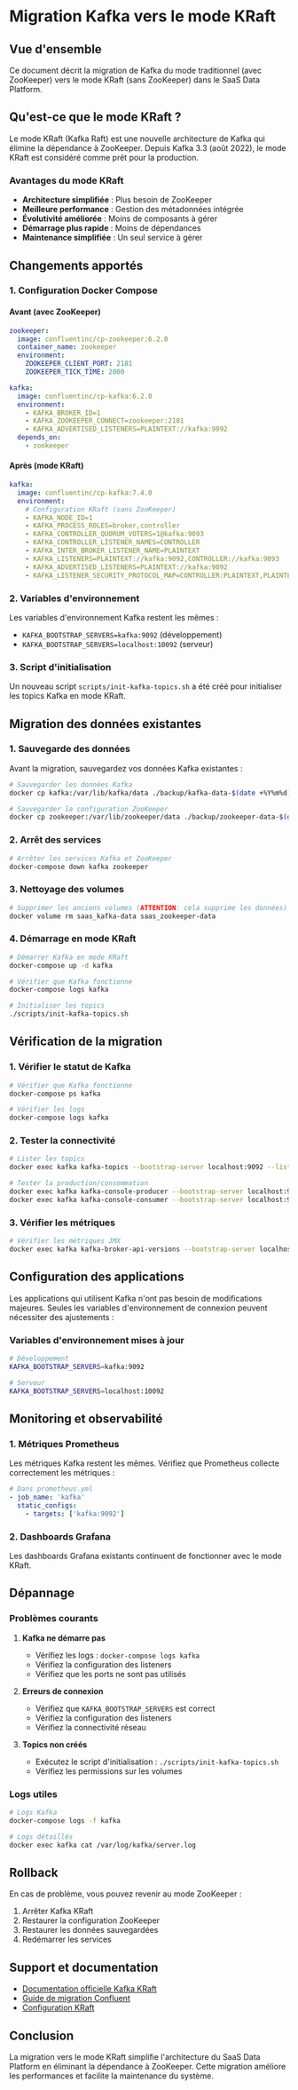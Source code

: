 # Migration Kafka vers le mode KRaft

## Vue d'ensemble

Ce document décrit la migration de Kafka du mode traditionnel (avec ZooKeeper) vers le mode KRaft (sans ZooKeeper) dans le SaaS Data Platform.

## Qu'est-ce que le mode KRaft ?

Le mode KRaft (Kafka Raft) est une nouvelle architecture de Kafka qui élimine la dépendance à ZooKeeper. Depuis Kafka 3.3 (août 2022), le mode KRaft est considéré comme prêt pour la production.

### Avantages du mode KRaft

- **Architecture simplifiée** : Plus besoin de ZooKeeper
- **Meilleure performance** : Gestion des métadonnées intégrée
- **Évolutivité améliorée** : Moins de composants à gérer
- **Démarrage plus rapide** : Moins de dépendances
- **Maintenance simplifiée** : Un seul service à gérer

## Changements apportés

### 1. Configuration Docker Compose

#### Avant (avec ZooKeeper)
```yaml
zookeeper:
  image: confluentinc/cp-zookeeper:6.2.0
  container_name: zookeeper
  environment:
    ZOOKEEPER_CLIENT_PORT: 2181
    ZOOKEEPER_TICK_TIME: 2000

kafka:
  image: confluentinc/cp-kafka:6.2.0
  environment:
    - KAFKA_BROKER_ID=1
    - KAFKA_ZOOKEEPER_CONNECT=zookeeper:2181
    - KAFKA_ADVERTISED_LISTENERS=PLAINTEXT://kafka:9092
  depends_on:
    - zookeeper
```

#### Après (mode KRaft)
```yaml
kafka:
  image: confluentinc/cp-kafka:7.4.0
  environment:
    # Configuration KRaft (sans ZooKeeper)
    - KAFKA_NODE_ID=1
    - KAFKA_PROCESS_ROLES=broker,controller
    - KAFKA_CONTROLLER_QUORUM_VOTERS=1@kafka:9093
    - KAFKA_CONTROLLER_LISTENER_NAMES=CONTROLLER
    - KAFKA_INTER_BROKER_LISTENER_NAME=PLAINTEXT
    - KAFKA_LISTENERS=PLAINTEXT://kafka:9092,CONTROLLER://kafka:9093
    - KAFKA_ADVERTISED_LISTENERS=PLAINTEXT://kafka:9092
    - KAFKA_LISTENER_SECURITY_PROTOCOL_MAP=CONTROLLER:PLAINTEXT,PLAINTEXT:PLAINTEXT
```

### 2. Variables d'environnement

Les variables d'environnement Kafka restent les mêmes :
- `KAFKA_BOOTSTRAP_SERVERS=kafka:9092` (développement)
- `KAFKA_BOOTSTRAP_SERVERS=localhost:10092` (serveur)

### 3. Script d'initialisation

Un nouveau script `scripts/init-kafka-topics.sh` a été créé pour initialiser les topics Kafka en mode KRaft.

## Migration des données existantes

### 1. Sauvegarde des données

Avant la migration, sauvegardez vos données Kafka existantes :

```bash
# Sauvegarder les données Kafka
docker cp kafka:/var/lib/kafka/data ./backup/kafka-data-$(date +%Y%m%d)

# Sauvegarder la configuration ZooKeeper
docker cp zookeeper:/var/lib/zookeeper/data ./backup/zookeeper-data-$(date +%Y%m%d)
```

### 2. Arrêt des services

```bash
# Arrêter les services Kafka et ZooKeeper
docker-compose down kafka zookeeper
```

### 3. Nettoyage des volumes

```bash
# Supprimer les anciens volumes (ATTENTION: cela supprime les données)
docker volume rm saas_kafka-data saas_zookeeper-data
```

### 4. Démarrage en mode KRaft

```bash
# Démarrer Kafka en mode KRaft
docker-compose up -d kafka

# Vérifier que Kafka fonctionne
docker-compose logs kafka

# Initialiser les topics
./scripts/init-kafka-topics.sh
```

## Vérification de la migration

### 1. Vérifier le statut de Kafka

```bash
# Vérifier que Kafka fonctionne
docker-compose ps kafka

# Vérifier les logs
docker-compose logs kafka
```

### 2. Tester la connectivité

```bash
# Lister les topics
docker exec kafka kafka-topics --bootstrap-server localhost:9092 --list

# Tester la production/consommation
docker exec kafka kafka-console-producer --bootstrap-server localhost:9092 --topic test-topic
docker exec kafka kafka-console-consumer --bootstrap-server localhost:9092 --topic test-topic --from-beginning
```

### 3. Vérifier les métriques

```bash
# Vérifier les métriques JMX
docker exec kafka kafka-broker-api-versions --bootstrap-server localhost:9092
```

## Configuration des applications

Les applications qui utilisent Kafka n'ont pas besoin de modifications majeures. Seules les variables d'environnement de connexion peuvent nécessiter des ajustements :

### Variables d'environnement mises à jour

```bash
# Développement
KAFKA_BOOTSTRAP_SERVERS=kafka:9092

# Serveur
KAFKA_BOOTSTRAP_SERVERS=localhost:10092
```

## Monitoring et observabilité

### 1. Métriques Prometheus

Les métriques Kafka restent les mêmes. Vérifiez que Prometheus collecte correctement les métriques :

```yaml
# Dans prometheus.yml
- job_name: 'kafka'
  static_configs:
    - targets: ['kafka:9092']
```

### 2. Dashboards Grafana

Les dashboards Grafana existants continuent de fonctionner avec le mode KRaft.

## Dépannage

### Problèmes courants

1. **Kafka ne démarre pas**
   - Vérifiez les logs : `docker-compose logs kafka`
   - Vérifiez la configuration des listeners
   - Vérifiez que les ports ne sont pas utilisés

2. **Erreurs de connexion**
   - Vérifiez que `KAFKA_BOOTSTRAP_SERVERS` est correct
   - Vérifiez la configuration des listeners
   - Vérifiez la connectivité réseau

3. **Topics non créés**
   - Exécutez le script d'initialisation : `./scripts/init-kafka-topics.sh`
   - Vérifiez les permissions sur les volumes

### Logs utiles

```bash
# Logs Kafka
docker-compose logs -f kafka

# Logs détaillés
docker exec kafka cat /var/log/kafka/server.log
```

## Rollback

En cas de problème, vous pouvez revenir au mode ZooKeeper :

1. Arrêter Kafka KRaft
2. Restaurer la configuration ZooKeeper
3. Restaurer les données sauvegardées
4. Redémarrer les services

## Support et documentation

- [Documentation officielle Kafka KRaft](https://kafka.apache.org/documentation/#kraft)
- [Guide de migration Confluent](https://docs.confluent.io/platform/current/kafka/deployment.html#kraft)
- [Configuration KRaft](https://kafka.apache.org/documentation/#kraftconfig)

## Conclusion

La migration vers le mode KRaft simplifie l'architecture du SaaS Data Platform en éliminant la dépendance à ZooKeeper. Cette migration améliore les performances et facilite la maintenance du système.

